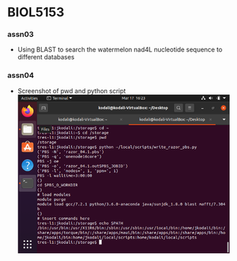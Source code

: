 # BIOL5153
### assn03
* Using BLAST to search the watermelon nad4L nucleotide sequence to different databases

### assn04
* Screenshot of pwd and python script
![Screenshot](kodali_assn04_screenshot.png)

